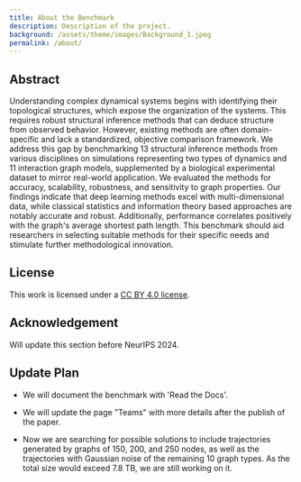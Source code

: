 ```yaml
---
title: About the Benchmark
description: Description of the project.
background: /assets/theme/images/Background_1.jpeg
permalink: /about/
---
```


## Abstract

Understanding complex dynamical systems begins with identifying their topological structures, which expose the organization of the systems. This requires robust structural inference methods that can deduce structure from observed behavior. However, existing methods are often domain-specific and lack a standardized, objective comparison framework. We address this gap by benchmarking 13 structural inference methods from various disciplines on simulations representing two types of dynamics and 11 interaction graph models, supplemented by a biological experimental dataset to mirror real-world application. We evaluated the methods for accuracy, scalability, robustness, and sensitivity to graph properties. Our findings indicate that deep learning methods excel with multi-dimensional data, while classical statistics and information theory based approaches are notably accurate and robust. Additionally, performance correlates positively with the graph's average shortest path length. This benchmark should aid researchers in selecting suitable methods for their specific needs and stimulate further methodological innovation.

## License

This work is licensed under a [CC BY 4.0 license](https://creativecommons.org/licenses/by/4.0/).

## Acknowledgement

Will update this section before NeurIPS 2024.

## Update Plan

- We will document the benchmark with 'Read the Docs'.

- We will update the page "Teams" with more details after the publish of the paper.

- Now we are searching for possible solutions to include trajectories generated by graphs of 150, 200, and 250 nodes, as well as the trajectories with Gaussian noise of the remaining 10 graph types. As the total size would exceed 7.8 TB, we are still working on it.



